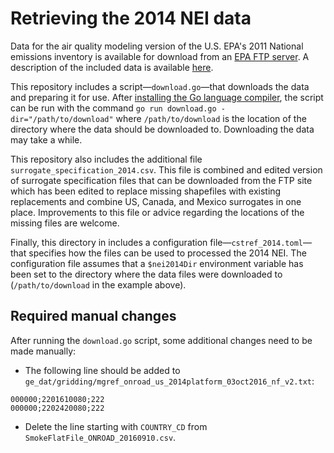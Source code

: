 # Retrieving the 2014 NEI data

Data for the air quality modeling version of the U.S. EPA's 2011 National emissions inventory is available for download from an [EPA FTP server](ftp://ftp.epa.gov/EmisInventory/2014platform/v1/). A description of the included data is available [here](ftp://ftp.epa.gov/EmisInventory/2014platform/v1/README_2014v1_nata_package.txt).

This repository includes a script—```download.go```—that downloads the data and preparing it for use. After [installing the Go language compiler](https://golang.org/doc/install), the script can be run with the command ```go run download.go -dir="/path/to/download"``` where ```/path/to/download``` is the location of the directory where the data should be downloaded to. Downloading the data may take a while.

This repository also includes the additional file `surrogate_specification_2014.csv`. This file is combined and edited version of surrogate specification files that can be downloaded from the FTP site which has been edited to replace missing shapefiles with existing replacements and combine US, Canada, and Mexico surrogates in one place. Improvements to this file or advice regarding the locations of the missing files are welcome.

Finally, this directory in includes a configuration file—```cstref_2014.toml```—that specifies how the files can be used to processed the 2014 NEI. The configuration file assumes that a ```$nei2014Dir``` environment variable has been set to the directory where the data files were downloaded to (```/path/to/download``` in the example above).

## Required manual changes

After running the ```download.go``` script, some additional changes need to be made manually:

* The following line should be added to ```ge_dat/gridding/mgref_onroad_us_2014platform_03oct2016_nf_v2.txt```:
```
000000;2201610080;222
000000;2202420080;222
```
* Delete the line starting with ```COUNTRY_CD``` from ```SmokeFlatFile_ONROAD_20160910.csv```.
